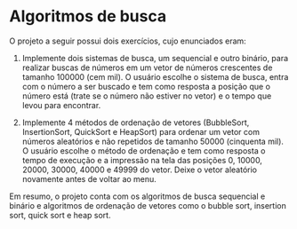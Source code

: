 # Algoritmos de busca
O projeto a seguir possui dois exercícios, cujo enunciados eram:

1. Implemente dois sistemas de busca, um sequencial e outro binário, para realizar buscas de números em um vetor de números crescentes de tamanho 100000 (cem mil). O usuário escolhe o sistema de busca, entra com o número a ser buscado e tem como resposta a posição que o número está (trate se o número não estiver no vetor) e o tempo que levou para encontrar.

2. Implemente 4 métodos de ordenação de vetores (BubbleSort, InsertionSort, QuickSort e HeapSort) para ordenar um vetor com números aleatórios e não repetidos de tamanho 50000 (cinquenta mil). O usuário escolhe o método de ordenação e tem como resposta o tempo de execução e a impressão na tela das posições 0, 10000, 20000, 30000, 40000 e 49999 do vetor. Deixe o vetor aleatório novamente antes de voltar ao menu.

Em resumo, o projeto conta com os algoritmos de busca sequencial e binário e algoritmos de ordenação de vetores como o bubble sort, insertion sort, quick sort e heap sort.
